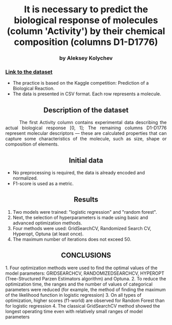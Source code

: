 <div align="center"> <h1 align="center"> It is necessary to predict the biological response of molecules (column 'Activity') by their chemical composition (columns D1-D1776) </h1> </div>
<div align="center"> <h3 align="center"> by Aleksey Kolychev </h3> </div>

### [Link to the dataset](https://lms.skillfactory.ru/assets/courseware/v1/9f2add5bca59f8c4df927432d605fff3/asset-v1:SkillFactory+DSPR-2.0+14JULY2021+type@asset+block/_train_sem09__1_.zip)

- The practice is based on the Kaggle competition: Prediction of a Biological Reaction.
- The data is presented in CSV format.  Each row represents a molecule. 

<div align="center"> <h2 align="center"> Description of the dataset </h2> </div> 

<div align="justify"> &nbsp;&nbsp;&nbsp;&nbsp;&nbsp;&nbsp; The first Activity column contains experimental data describing the actual biological response [0, 1]; The remaining columns D1-D1776 represent molecular descriptors — these are calculated properties that can capture some characteristics of the molecule, such as size, shape or composition of elements.</div>



<div align="center"> <h2 align="center"> Initial data </h2> </div>

- No preprocessing is required, the data is already encoded and normalized.
- F1-score is used as a metric.

<div align="center"> <h2 align="center"> Results </h2> </div>

1. Two models were trained: "logistic regression" and "random forest".
2. Next, the selection of hyperparameters is made using basic and advanced optimization methods.
3. Four methods were used: GridSearchCV, Randomized Search CV, Hyperopt, Optuna (at least once).
4. The maximum number of iterations does not exceed 50.

<div align="center"> <h2 align="center">  CONCLUSIONS </h2> </div>
1. Four optimization methods were used to find the optimal values of the model parameters: GRIDSEARCHCV, RANDOMIZEDSEARCHCV, HYPEROPT (Tree-Structured Parzen Estimators algorithm) and Optuna.
2. To reduce the optimization time, the ranges and the number of values of categorical parameters were reduced (for example, the method of finding the maximum of the likelihood function in logistic regression)
3. On all types of optimization, higher scores (f1-world) are observed for Random Forest than for logistic regression
4. The classical GridSearchCV method showed the longest operating time even with relatively small ranges of model parameters